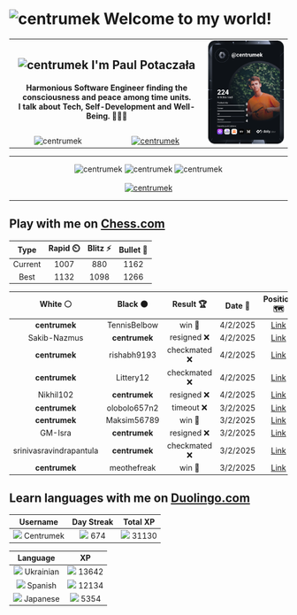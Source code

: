 <h1>
  <img
    src="https://emojis.slackmojis.com/emojis/images/1531849430/4246/blob-sunglasses.gif"
    width="30"
    alt="centrumek"
  />
  Welcome to my world!
</h1>

<table>
  <tbody>
    <tr>
      <td align="center" width="70%" colspan="2">
        <h2>
          <img
            src="https://raw.githubusercontent.com/MartinHeinz/MartinHeinz/master/wave.gif"
            width="30px"
            alt="centrumek"
          />
          I'm Paul Potaczała
        </h2>
        <h4>
          Harmonious Software Engineer finding the consciousness and peace among time units.
          <br/>
          I talk about Tech, Self-Development and Well-Being. 🌿🧘🚀
        </h4>
      </td>
      <td width="30%" rowspan="2">
        <a href="https://app.daily.dev/centrumek">
          <img
            src="./devcard.svg"
            alt="centrumek"
          />
        </a>
      </td>
    </tr>
    <tr align="center">
      <td>
        <img
          src="https://komarev.com/ghpvc/?username=centrumek&label=visitors&color=0e75b6&style=flat"
          alt="centrumek"
        >
      </td>
      <td>
        <a href="https://stackoverflow.com/users/14496012/centrumek">
          <img
            src="https://stackoverflow.com/users/flair/14496012.png?theme=dark"
            alt="centrumek"
          >
        </a>
      </td>
    </tr>
  </tbody>
</table>

---
<div align="center">
  <img 
    src="https://github-readme-stats.vercel.app/api?username=centrumek&show_icons=true&count_private=true&theme=dark&hide_border=true&hide=issues,contribs&bg_color=00000000"
    alt="centrumek"
  />
  <img
    src="https://github-readme-stats.vercel.app/api/top-langs/?username=centrumek&layout=compact&hide_border=true&theme=dark&bg_color=00000000&langs_count=6&exclude_repo=air-statistic-app"
    alt="centrumek"
  />
  <img 
    src="https://github-readme-streak-stats.herokuapp.com?user=centrumek&theme=dark&hide_border=true&background=FFFFFF00"
    alt="centrumek"
  />
  <br/>
  <br/>
  <a href="https://www.buymeacoffee.com/centrumek">
    <img
      src="https://cdn.buymeacoffee.com/buttons/v2/default-orange.png"
      height="50"
      width="210"
      alt="centrumek"
    />
  </a>
</div>

---

## Play with me on [Chess.com](https://www.chess.com/member/centrumek)

<div align="center">
<!--START_SECTION:chessStats-->
<!-- Automatically generated with https://github.com/Balastrong/chess-stats-action -->

| Type | Rapid ⏲️ | Blitz ⚡ | Bullet 🔫 |
|:---:|:---:|:---:|:---:|
| Current | 1007 | 880 | 1162 |
| Best | 1132 | 1098 | 1266 |

| White ⚪ | Black ⚫ | Result 🏆 | Date 📅 | Position 🗺️ | Type 🕕 |
|:---:|:---:|:---:|:---:|:---:|:---:|
| **centrumek** | TennisBelbow | win 🥇 | 4/2/2025 | <a href="http://www.ee.unb.ca/cgi-bin/tervo/fen.pl?select=2k5/ppp1rp2/6r1/2Pq3p/1P2pR2/P6P/4Q1P1/5RK1 b - - 1 31">Link</a> | Bullet |
| Sakib-Nazmus | **centrumek** | resigned ❌ | 4/2/2025 | <a href="http://www.ee.unb.ca/cgi-bin/tervo/fen.pl?select=r5nk/5R2/p5Q1/1p1P2p1/4p3/P3P3/1P3PPP/5RK1 b - - 0 25">Link</a> | Bullet |
| **centrumek** | rishabh9193 | checkmated ❌ | 4/2/2025 | <a href="http://www.ee.unb.ca/cgi-bin/tervo/fen.pl?select=6k1/6p1/1R3p1p/1b2p2P/4p1P1/2b1P3/2P2P2/r1K5 w - - 1 30">Link</a> | Bullet |
| **centrumek** | Littery12 | checkmated ❌ | 4/2/2025 | <a href="http://www.ee.unb.ca/cgi-bin/tervo/fen.pl?select=2r3k1/p4ppp/8/4B3/4nPPP/P7/2q4r/R5RK w - - 1 30">Link</a> | Bullet |
| Nikhil102 | **centrumek** | resigned ❌ | 4/2/2025 | <a href="http://www.ee.unb.ca/cgi-bin/tervo/fen.pl?select=2B3Rk/pp6/2p5/3p4/3Pp3/4P2r/PP6/2K3R1 b - - 8 34">Link</a> | Bullet |
| **centrumek** | olobolo657n2 | timeout ❌ | 3/2/2025 | <a href="http://www.ee.unb.ca/cgi-bin/tervo/fen.pl?select=8/pr3pB1/2k3p1/2pb4/2Kp1P2/P4N2/6PP/2R5 w - - 2 36">Link</a> | Bullet |
| **centrumek** | Maksim56789 | win 🥇 | 3/2/2025 | <a href="http://www.ee.unb.ca/cgi-bin/tervo/fen.pl?select=8/1r3p2/4kp2/2R2N1p/4P2P/3r2P1/5PK1/8 b - - 0 40">Link</a> | Bullet |
| GM-Isra | **centrumek** | resigned ❌ | 3/2/2025 | <a href="http://www.ee.unb.ca/cgi-bin/tervo/fen.pl?select=6r1/pp6/1k3Q2/2pp3p/8/8/PPP2PPP/R3R1K1 b - - 1 27">Link</a> | Bullet |
| srinivasravindrapantula | **centrumek** | checkmated ❌ | 3/2/2025 | <a href="http://www.ee.unb.ca/cgi-bin/tervo/fen.pl?select=rn1qkbnr/pp3Qpp/2p5/4p3/2B1P3/8/PPP2PPP/RNB1K2R b KQkq - 0 7">Link</a> | Bullet |
| **centrumek** | meothefreak | win 🥇 | 3/2/2025 | <a href="http://www.ee.unb.ca/cgi-bin/tervo/fen.pl?select=1k6/pq4pp/2p5/3p1QP1/1R3P2/KP2r3/4r3/3R4 b - - 0 35">Link</a> | Bullet |

<!--END_SECTION:chessStats-->
</div>

## Learn languages with me on [Duolingo.com](https://www.duolingo.com/profile/Centrumek)

<div align="center">
<!--START_SECTION:duolingoStats-->
<!-- Automatically generated with https://github.com/centrumek/duolingo-readme-stats-->

| Username | Day Streak | Total XP |
|:---:|:---:|:---:|
| <img src="https://raw.githubusercontent.com/centrumek/duolingo-readme-stats/main/assets/duolingo.png" height="12"> Centrumek | <img src="https://raw.githubusercontent.com/centrumek/duolingo-readme-stats/main/assets/streakinactive.svg" height="12"> 674 | <img src="https://raw.githubusercontent.com/centrumek/duolingo-readme-stats/main/assets/xp.svg" height="12"> 31130 | <img src="https://raw.githubusercontent.com/centrumek/duolingo-readme-stats/main/assets/xp.svg" height="12"> 0 |

| Language | XP |
|:---:|:---:|
| <img src="https://raw.githubusercontent.com/centrumek/duolingo-readme-stats/main/assets/langs/ukrainian.svg" height="12"> Ukrainian | <img src="https://raw.githubusercontent.com/centrumek/duolingo-readme-stats/main/assets/xp.svg" height="12"> 13642 |
| <img src="https://raw.githubusercontent.com/centrumek/duolingo-readme-stats/main/assets/langs/spanish.svg" height="12"> Spanish | <img src="https://raw.githubusercontent.com/centrumek/duolingo-readme-stats/main/assets/xp.svg" height="12"> 12134 |
| <img src="https://raw.githubusercontent.com/centrumek/duolingo-readme-stats/main/assets/langs/japanese.svg" height="12"> Japanese | <img src="https://raw.githubusercontent.com/centrumek/duolingo-readme-stats/main/assets/xp.svg" height="12"> 5354 |

<!--END_SECTION:duolingoStats-->
</div>
<!--
**centrumek/centrumek** is a ✨ _special_ ✨ repository because its `README.md` (this file) appears on your GitHub profile.

Here are some ideas to get you started:

- 🔭 I’m currently working on ...
- 🌱 I’m currently learning ...
- 👯 I’m looking to collaborate on ...
- 🤔 I’m looking for help with ...
- 💬 Ask me about ...
- 📫 How to reach me: ...
- 😄 Pronouns: ...
- ⚡ Fun fact: ...
-->
